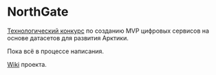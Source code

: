 # NorthGate

[Технологический конкурс][1] по созданию MVP цифровых сервисов на основе датасетов для развития Арктики.

Пока всё в процессе написания.

[Wiki](wiki) проекта.

[1]: https://arctech.center/arctech-data/
